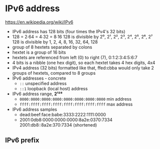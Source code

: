 # IPv6 address

https://en.wikipedia.org/wiki/IPv6

- IPv6 address has 128 bits (four times the IPv4's 32 bits)
- 128 = 2∙64 = 4∙32 = 8∙16
  128 is divisible by 2⁰, 2¹, 2², 2³, 2⁴, 2⁵, 2⁶, 2⁷
  128 is divisible by 1,  2,  4,  8,  16, 32, 64, 128
- group of 8 hextets separated by colons
- hextet is a group of 16 bits
- hextets are referenced from left (0) to right (7), 0:1:2:3:4:5:6:7
- 4 bits is a nibble (one hex digit), so each hextet takes 4 hex digits, 4x4
- IPv4 address (32 bits) formatted like that, ffed:cbba
  would only take 2 groups of hextets, compared to 8 groups
- IPv6 addresses - concrete
  - `::` unspecified address
  - `::1` loopback (local host) address
- IPv6 address range, __2¹²⁸__
  - `0000:0000:0000:0000:0000:0000:0000:0000` min address
  - `ffff:ffff:ffff:ffff:ffff:ffff:ffff:ffff` max address
- IPv6 address samples
  - dead:beef:face:babe:3333:2222:1111:0000
  - 2001:0db8:0000:0000:0000:8a2e:0370:7334
    2001:db8::8a2e:370:7334 (shortened)





## IPv6 prefix
